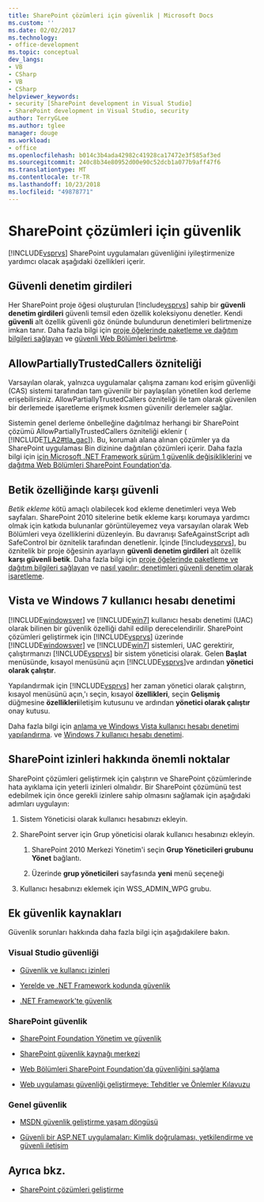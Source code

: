 ```yaml
---
title: SharePoint çözümleri için güvenlik | Microsoft Docs
ms.custom: ''
ms.date: 02/02/2017
ms.technology:
- office-development
ms.topic: conceptual
dev_langs:
- VB
- CSharp
- VB
- CSharp
helpviewer_keywords:
- security [SharePoint development in Visual Studio]
- SharePoint development in Visual Studio, security
author: TerryGLee
ms.author: tglee
manager: douge
ms.workload:
- office
ms.openlocfilehash: b014c3b4ada42982c41928ca17472e3f585af3ed
ms.sourcegitcommit: 240c8b34e80952d00e90c52dcb1a077b9aff47f6
ms.translationtype: MT
ms.contentlocale: tr-TR
ms.lasthandoff: 10/23/2018
ms.locfileid: "49878771"
---
```

# <a name="security-for-sharepoint-solutions"></a>SharePoint çözümleri için güvenlik
  [!INCLUDE[vsprvs](../sharepoint/includes/vsprvs-md.md)] SharePoint uygulamaları güvenliğini iyileştirmenize yardımcı olacak aşağıdaki özellikleri içerir.

## <a name="safe-control-entries"></a>Güvenli denetim girdileri
 Her SharePoint proje öğesi oluşturulan [!include[vsprvs](../sharepoint/includes/vsprvs-md.md)] sahip bir **güvenli denetim girdileri** güvenli temsil eden özellik koleksiyonu denetler. Kendi **güvenli** alt özellik güvenli göz önünde bulundurun denetimleri belirtmenize imkan tanır. Daha fazla bilgi için [proje öğelerinde paketleme ve dağıtım bilgileri sağlayan](../sharepoint/providing-packaging-and-deployment-information-in-project-items.md) ve [güvenli Web Bölümleri belirtme](http://go.microsoft.com/fwlink/?LinkId=177521).

## <a name="allowpartiallytrustedcallers-attribute"></a>AllowPartiallyTrustedCallers özniteliği
 Varsayılan olarak, yalnızca uygulamalar çalışma zamanı kod erişim güvenliği (CAS) sistemi tarafından tam güvenilir bir paylaşılan yönetilen kod derleme erişebilirsiniz. AllowPartiallyTrustedCallers özniteliği ile tam olarak güvenilen bir derlemede işaretleme erişmek kısmen güvenilir derlemeler sağlar.

 Sistemin genel derleme önbelleğine dağıtılmaz herhangi bir SharePoint çözümü AllowPartiallyTrustedCallers özniteliği eklenir ( [!INCLUDE[TLA2#tla_gac](../sharepoint/includes/tla2sharptla-gac-md.md)]). Bu, korumalı alana alınan çözümler ya da SharePoint uygulaması Bin dizinine dağıtılan çözümleri içerir. Daha fazla bilgi için [için Microsoft .NET Framework sürüm 1 güvenlik değişikliklerini](http://go.microsoft.com/fwlink/?LinkId=177515) ve [dağıtma Web Bölümleri SharePoint Foundation'da](http://go.microsoft.com/fwlink/?LinkId=177509).

## <a name="safe-against-script-property"></a>Betik özelliğinde karşı güvenli
 *Betik ekleme* kötü amaçlı olabilecek kod ekleme denetimleri veya Web sayfaları. SharePoint 2010 sitelerine betik ekleme karşı korumaya yardımcı olmak için katkıda bulunanlar görüntüleyemez veya varsayılan olarak Web Bölümleri veya özelliklerini düzenleyin. Bu davranışı SafeAgainstScript adlı SafeControl bir öznitelik tarafından denetlenir. İçinde [!include[vsprvs](../sharepoint/includes/vsprvs-md.md)], bu öznitelik bir proje öğesinin ayarlayın **güvenli denetim girdileri** alt özellik **karşı güvenli betik**. Daha fazla bilgi için [proje öğelerinde paketleme ve dağıtım bilgileri sağlayan](../sharepoint/providing-packaging-and-deployment-information-in-project-items.md) ve [nasıl yapılır: denetimleri güvenli denetim olarak işaretleme](../sharepoint/how-to-mark-controls-as-safe-controls.md).

## <a name="vista-and-windows-7-user-account-control"></a>Vista ve Windows 7 kullanıcı hesabı denetimi
 [!INCLUDE[windowsver](../sharepoint/includes/windowsver-md.md)] ve [!INCLUDE[win7](../sharepoint/includes/win7-md.md)] kullanıcı hesabı denetimi (UAC) olarak bilinen bir güvenlik özelliği dahil edilip derecelendirilir. SharePoint çözümleri geliştirmek için [!INCLUDE[vsprvs](../sharepoint/includes/vsprvs-md.md)] üzerinde [!INCLUDE[windowsver](../sharepoint/includes/windowsver-md.md)] ve [!INCLUDE[win7](../sharepoint/includes/win7-md.md)] sistemleri, UAC gerektirir, çalıştırmanızı [!INCLUDE[vsprvs](../sharepoint/includes/vsprvs-md.md)] bir sistem yöneticisi olarak. Gelen **Başlat** menüsünde, kısayol menüsünü açın [!INCLUDE[vsprvs](../sharepoint/includes/vsprvs-md.md)]ve ardından **yönetici olarak çalıştır**.

 Yapılandırmak için [!INCLUDE[vsprvs](../sharepoint/includes/vsprvs-md.md)] her zaman yönetici olarak çalıştırın, kısayol menüsünü açın,'ı seçin, kısayol **özellikleri**, seçin **Gelişmiş** düğmesine **özellikleri**iletişim kutusunu ve ardından **yönetici olarak çalıştır** onay kutusu.

 Daha fazla bilgi için [anlama ve Windows Vista kullanıcı hesabı denetimi yapılandırma](http://go.microsoft.com/fwlink/?LinkID=156476). ve [Windows 7 kullanıcı hesabı denetimi](http://go.microsoft.com/fwlink/?LinkId=177523).

## <a name="sharepoint-permissions-considerations"></a>SharePoint izinleri hakkında önemli noktalar
 SharePoint çözümleri geliştirmek için çalıştırın ve SharePoint çözümlerinde hata ayıklama için yeterli izinleri olmalıdır. Bir SharePoint çözümünü test edebilmek için önce gerekli izinlere sahip olmasını sağlamak için aşağıdaki adımları uygulayın:

1.  Sistem Yöneticisi olarak kullanıcı hesabınızı ekleyin.

2.  SharePoint server için Grup yöneticisi olarak kullanıcı hesabınızı ekleyin.

    1.  SharePoint 2010 Merkezi Yönetim'i seçin **Grup Yöneticileri grubunu Yönet** bağlantı.

    2.  Üzerinde **grup yöneticileri** sayfasında **yeni** menü seçeneği

3.  Kullanıcı hesabınızı eklemek için WSS_ADMIN_WPG grubu.

## <a name="additional-security-resources"></a>Ek güvenlik kaynakları
 Güvenlik sorunları hakkında daha fazla bilgi için aşağıdakilere bakın.

### <a name="visual-studio-security"></a>Visual Studio güvenliği

-   [Güvenlik ve kullanıcı izinleri](http://go.microsoft.com/fwlink/?LinkId=177503)

-   [Yerelde ve .NET Framework kodunda güvenlik](http://go.microsoft.com/fwlink/?LinkId=177504)

-   [.NET Framework'te güvenlik](http://go.microsoft.com/fwlink/?LinkId=177502)

### <a name="sharepoint-security"></a>SharePoint güvenlik

-   [SharePoint Foundation Yönetim ve güvenlik](http://go.microsoft.com/fwlink/?LinkId=177501)

-   [SharePoint güvenlik kaynağı merkezi](http://go.microsoft.com/fwlink/?LinkId=177498)

-   [Web Bölümleri SharePoint Foundation'da güvenliğini sağlama](http://go.microsoft.com/fwlink/?LinkId=177511)

-   [Web uygulaması güvenliği geliştirmeye: Tehditler ve Önlemler Kılavuzu](http://go.microsoft.com/fwlink/?LinkID=140080)

### <a name="general-security"></a>Genel güvenlik

-   [MSDN güvenlik geliştirme yaşam döngüsü](http://go.microsoft.com/fwlink/?LinkID=147149)

-   [Güvenli bir ASP.NET uygulamaları: Kimlik doğrulaması, yetkilendirme ve güvenli iletişim](http://go.microsoft.com/fwlink/?LinkId=177494)

## <a name="see-also"></a>Ayrıca bkz.

- [SharePoint çözümleri geliştirme](../sharepoint/developing-sharepoint-solutions.md)